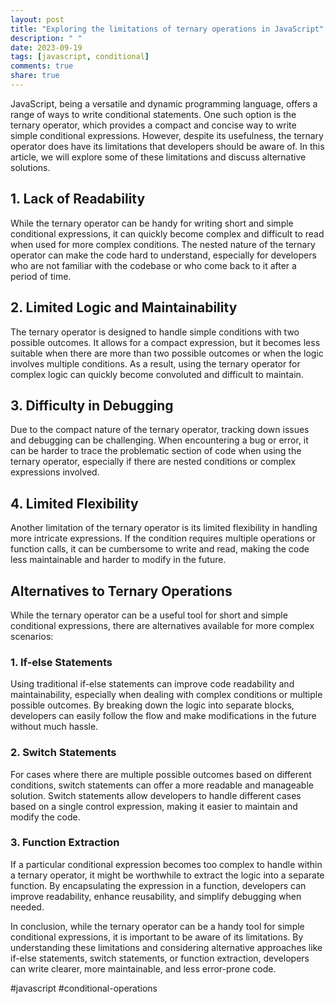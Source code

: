 ```yaml
---
layout: post
title: "Exploring the limitations of ternary operations in JavaScript"
description: " "
date: 2023-09-19
tags: [javascript, conditional]
comments: true
share: true
---
```


JavaScript, being a versatile and dynamic programming language, offers a range of ways to write conditional statements. One such option is the ternary operator, which provides a compact and concise way to write simple conditional expressions. However, despite its usefulness, the ternary operator does have its limitations that developers should be aware of. In this article, we will explore some of these limitations and discuss alternative solutions.

## 1. Lack of Readability

While the ternary operator can be handy for writing short and simple conditional expressions, it can quickly become complex and difficult to read when used for more complex conditions. The nested nature of the ternary operator can make the code hard to understand, especially for developers who are not familiar with the codebase or who come back to it after a period of time.

## 2. Limited Logic and Maintainability

The ternary operator is designed to handle simple conditions with two possible outcomes. It allows for a compact expression, but it becomes less suitable when there are more than two possible outcomes or when the logic involves multiple conditions. As a result, using the ternary operator for complex logic can quickly become convoluted and difficult to maintain.

## 3. Difficulty in Debugging

Due to the compact nature of the ternary operator, tracking down issues and debugging can be challenging. When encountering a bug or error, it can be harder to trace the problematic section of code when using the ternary operator, especially if there are nested conditions or complex expressions involved.

## 4. Limited Flexibility

Another limitation of the ternary operator is its limited flexibility in handling more intricate expressions. If the condition requires multiple operations or function calls, it can be cumbersome to write and read, making the code less maintainable and harder to modify in the future.

## Alternatives to Ternary Operations

While the ternary operator can be a useful tool for short and simple conditional expressions, there are alternatives available for more complex scenarios:

### 1. If-else Statements

Using traditional if-else statements can improve code readability and maintainability, especially when dealing with complex conditions or multiple possible outcomes. By breaking down the logic into separate blocks, developers can easily follow the flow and make modifications in the future without much hassle.

### 2. Switch Statements

For cases where there are multiple possible outcomes based on different conditions, switch statements can offer a more readable and manageable solution. Switch statements allow developers to handle different cases based on a single control expression, making it easier to maintain and modify the code.

### 3. Function Extraction

If a particular conditional expression becomes too complex to handle within a ternary operator, it might be worthwhile to extract the logic into a separate function. By encapsulating the expression in a function, developers can improve readability, enhance reusability, and simplify debugging when needed.

In conclusion, while the ternary operator can be a handy tool for simple conditional expressions, it is important to be aware of its limitations. By understanding these limitations and considering alternative approaches like if-else statements, switch statements, or function extraction, developers can write clearer, more maintainable, and less error-prone code.

#javascript #conditional-operations